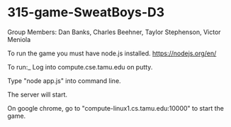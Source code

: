 # 315-game-SweatBoys-D3

Group Members: Dan Banks, Charles Beehner, Taylor Stephenson, Victor Meniola

To run the game you must have node.js installed.
https://nodejs.org/en/

To run:_
Log into compute.cse.tamu.edu on putty.

Type "node app.js" into command line.

The server will start.

On google chrome, go to "compute-linux1.cs.tamu.edu:10000" to start the game.
